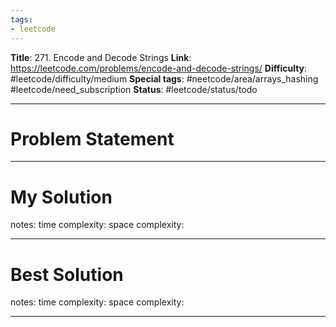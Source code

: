 ```yaml
---
tags:
- leetcode
---
```

**Title**: 271. Encode and Decode Strings
**Link**: https://leetcode.com/problems/encode-and-decode-strings/
**Difficulty**: #leetcode/difficulty/medium 
**Special tags**: #neetcode/area/arrays_hashing #leetcode/need_subscription
**Status**: #leetcode/status/todo 

---
# Problem Statement

---
# My Solution

notes: 
time complexity: 
space complexity: 

---
# Best Solution

notes: 
time complexity: 
space complexity: 

---

